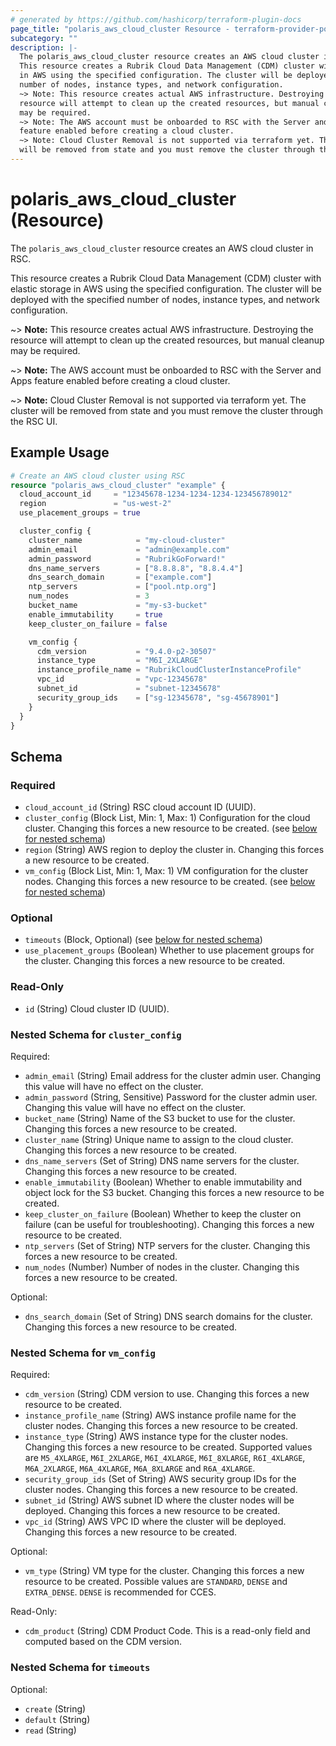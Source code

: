 ```yaml
---
# generated by https://github.com/hashicorp/terraform-plugin-docs
page_title: "polaris_aws_cloud_cluster Resource - terraform-provider-polaris"
subcategory: ""
description: |-
  The polaris_aws_cloud_cluster resource creates an AWS cloud cluster in RSC.
  This resource creates a Rubrik Cloud Data Management (CDM) cluster with elastic storage
  in AWS using the specified configuration. The cluster will be deployed with the specified
  number of nodes, instance types, and network configuration.
  ~> Note: This resource creates actual AWS infrastructure. Destroying the
  resource will attempt to clean up the created resources, but manual cleanup
  may be required.
  ~> Note: The AWS account must be onboarded to RSC with the Server and Apps
  feature enabled before creating a cloud cluster.
  ~> Note: Cloud Cluster Removal is not supported via terraform yet. The cluster
  will be removed from state and you must remove the cluster through the RSC UI.
---
```


# polaris_aws_cloud_cluster (Resource)

The `polaris_aws_cloud_cluster` resource creates an AWS cloud cluster in RSC.

This resource creates a Rubrik Cloud Data Management (CDM) cluster with elastic storage 
in AWS using the specified configuration. The cluster will be deployed with the specified
number of nodes, instance types, and network configuration.

~> **Note:** This resource creates actual AWS infrastructure. Destroying the
   resource will attempt to clean up the created resources, but manual cleanup
   may be required.

~> **Note:** The AWS account must be onboarded to RSC with the Server and Apps
   feature enabled before creating a cloud cluster.

~> **Note:** Cloud Cluster Removal is not supported via terraform yet. The cluster
   will be removed from state and you must remove the cluster through the RSC UI.

## Example Usage

```terraform
# Create an AWS cloud cluster using RSC
resource "polaris_aws_cloud_cluster" "example" {
  cloud_account_id     = "12345678-1234-1234-1234-123456789012"
  region               = "us-west-2"
  use_placement_groups = true

  cluster_config {
    cluster_name            = "my-cloud-cluster"
    admin_email             = "admin@example.com"
    admin_password          = "RubrikGoForward!"
    dns_name_servers        = ["8.8.8.8", "8.8.4.4"]
    dns_search_domain       = ["example.com"]
    ntp_servers             = ["pool.ntp.org"]
    num_nodes               = 3
    bucket_name             = "my-s3-bucket"
    enable_immutability     = true
    keep_cluster_on_failure = false

    vm_config {
      cdm_version           = "9.4.0-p2-30507"
      instance_type         = "M6I_2XLARGE"
      instance_profile_name = "RubrikCloudClusterInstanceProfile"
      vpc_id                = "vpc-12345678"
      subnet_id             = "subnet-12345678"
      security_group_ids    = ["sg-12345678", "sg-45678901"]
    }
  }
}
```

<!-- schema generated by tfplugindocs -->
## Schema

### Required

- `cloud_account_id` (String) RSC cloud account ID (UUID).
- `cluster_config` (Block List, Min: 1, Max: 1) Configuration for the cloud cluster. Changing this forces a new resource to be created. (see [below for nested schema](#nestedblock--cluster_config))
- `region` (String) AWS region to deploy the cluster in. Changing this forces a new resource to be created.
- `vm_config` (Block List, Min: 1, Max: 1) VM configuration for the cluster nodes. Changing this forces a new resource to be created. (see [below for nested schema](#nestedblock--vm_config))

### Optional

- `timeouts` (Block, Optional) (see [below for nested schema](#nestedblock--timeouts))
- `use_placement_groups` (Boolean) Whether to use placement groups for the cluster. Changing this forces a new resource to be created.

### Read-Only

- `id` (String) Cloud cluster ID (UUID).

<a id="nestedblock--cluster_config"></a>
### Nested Schema for `cluster_config`

Required:

- `admin_email` (String) Email address for the cluster admin user. Changing this value will have no effect on the cluster.
- `admin_password` (String, Sensitive) Password for the cluster admin user. Changing this value will have no effect on the cluster.
- `bucket_name` (String) Name of the S3 bucket to use for the cluster. Changing this forces a new resource to be created.
- `cluster_name` (String) Unique name to assign to the cloud cluster. Changing this forces a new resource to be created.
- `dns_name_servers` (Set of String) DNS name servers for the cluster. Changing this forces a new resource to be created.
- `enable_immutability` (Boolean) Whether to enable immutability and object lock for the S3 bucket. Changing this forces a new resource to be created.
- `keep_cluster_on_failure` (Boolean) Whether to keep the cluster on failure (can be useful for troubleshooting). Changing this forces a new resource to be created.
- `ntp_servers` (Set of String) NTP servers for the cluster. Changing this forces a new resource to be created.
- `num_nodes` (Number) Number of nodes in the cluster. Changing this forces a new resource to be created.

Optional:

- `dns_search_domain` (Set of String) DNS search domains for the cluster. Changing this forces a new resource to be created.


<a id="nestedblock--vm_config"></a>
### Nested Schema for `vm_config`

Required:

- `cdm_version` (String) CDM version to use. Changing this forces a new resource to be created.
- `instance_profile_name` (String) AWS instance profile name for the cluster nodes. Changing this forces a new resource to be created.
- `instance_type` (String) AWS instance type for the cluster nodes. Changing this forces a new resource to be created. Supported values are `M5_4XLARGE`, `M6I_2XLARGE`, `M6I_4XLARGE`, `M6I_8XLARGE`, `R6I_4XLARGE`, `M6A_2XLARGE`, `M6A_4XLARGE`, `M6A_8XLARGE` and `R6A_4XLARGE`.
- `security_group_ids` (Set of String) AWS security group IDs for the cluster nodes. Changing this forces a new resource to be created.
- `subnet_id` (String) AWS subnet ID where the cluster nodes will be deployed. Changing this forces a new resource to be created.
- `vpc_id` (String) AWS VPC ID where the cluster will be deployed. Changing this forces a new resource to be created.

Optional:

- `vm_type` (String) VM type for the cluster. Changing this forces a new resource to be created. Possible values are `STANDARD`, `DENSE` and `EXTRA_DENSE`. `DENSE` is recommended for CCES.

Read-Only:

- `cdm_product` (String) CDM Product Code. This is a read-only field and computed based on the CDM version.


<a id="nestedblock--timeouts"></a>
### Nested Schema for `timeouts`

Optional:

- `create` (String)
- `default` (String)
- `read` (String)
